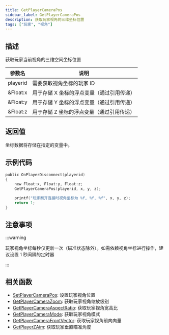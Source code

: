 ```yaml
---
title: GetPlayerCameraPos
sidebar_label: GetPlayerCameraPos
description: 获取玩家视角的三维坐标位置
tags: ["玩家", "视角"]
---
```


## 描述

获取玩家当前视角的三维空间坐标位置

| 参数名   | 说明                                      |
| -------- | ----------------------------------------- |
| playerid | 需要获取视角坐标的玩家 ID                 |
| &Float:x | 用于存储 X 坐标的浮点变量（通过引用传递） |
| &Float:y | 用于存储 Y 坐标的浮点变量（通过引用传递） |
| &Float:z | 用于存储 Z 坐标的浮点变量（通过引用传递） |

## 返回值

坐标数据将存储在指定的变量中。

## 示例代码

```c
public OnPlayerDisconnect(playerid)
{
    new Float:x, Float:y, Float:z;
    GetPlayerCameraPos(playerid, x, y, z);

    printf("玩家断开连接时视角坐标为 %f, %f, %f", x, y, z);
    return 1;
}
```

## 注意事项

:::warning

玩家视角坐标每秒仅更新一次（瞄准状态除外）。如需依赖视角坐标进行操作，建议设置 1 秒间隔的定时器

:::

## 相关函数

- [SetPlayerCameraPos](SetPlayerCameraPos): 设置玩家视角位置
- [GetPlayerCameraZoom](GetPlayerCameraZoom): 获取玩家视角缩放级别
- [GetPlayerCameraAspectRatio](GetPlayerCameraAspectRatio): 获取玩家视角宽高比
- [GetPlayerCameraMode](GetplayerCameraMode): 获取玩家视角模式
- [GetPlayerCameraFrontVector](GetPlayerCameraFrontVector): 获取玩家视角前向向量
- [GetPlayerZAim](GetPlayerZAim): 获取玩家垂直瞄准角度
